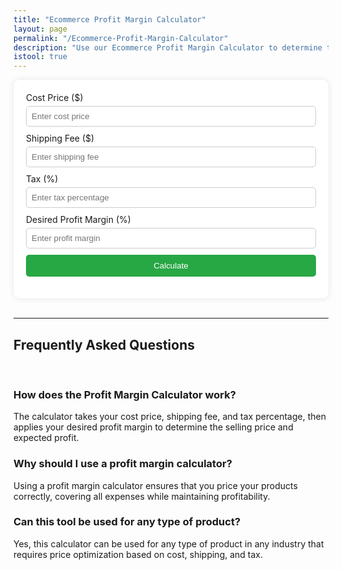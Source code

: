 ```yaml
---
title: "Ecommerce Profit Margin Calculator"
layout: page
permalink: "/Ecommerce-Profit-Margin-Calculator"
description: "Use our Ecommerce Profit Margin Calculator to determine the optimal selling price and profit for your products."
istool: true
---
```


<div class="container">
<script type="application/ld+json">
    {
        "@context": "https://schema.org",
        "@type": "FAQPage",
        "mainEntity": [
        {
            "@type": "Question",
            "name": "How does the Profit Margin Calculator work?",
            "acceptedAnswer": {
            "@type": "Answer",
            "text": "The calculator takes your cost price, shipping fee, and tax percentage, then applies your desired profit margin to determine the selling price and expected profit."
            }
        },
        {
            "@type": "Question",
            "name": "Why should I use a profit margin calculator?",
            "acceptedAnswer": {
            "@type": "Answer",
            "text": "Using a profit margin calculator ensures that you price your products correctly, covering all expenses while maintaining profitability."
            }
        },
        {
            "@type": "Question",
            "name": "Can this tool be used for any type of product?",
            "acceptedAnswer": {
            "@type": "Answer",
            "text": "Yes, this calculator can be used for any type of product in any industry that requires price optimization based on cost, shipping, and tax."
            }
        }
        ]
    }
    </script>
<style>
    .calculator {
        background: white;
        padding: 20px;
        border-radius: 10px;
        box-shadow: 0px 0px 10px rgba(0, 0, 0, 0.1);
        /* width: 300px; */
    }
    .calculator h2 {
        text-align: center;
    }
    .input-group {
        margin-bottom: 10px;
    }
    .input-group label {
        display: block;
        margin-bottom: 5px;
    }
    .input-group input {
        width: 100%;
        padding: 8px;
        border: 1px solid #ccc;
        border-radius: 5px;
    }
    button {
        width: 100%;
        padding: 10px;
        background-color: #28a745;
        color: white;
        border: none;
        border-radius: 5px;
        cursor: pointer;
    }
    button:hover {
        background-color: #218838;
    }
    .result {
        margin-top: 15px;
        text-align: center;
        font-weight: bold;
    }
</style>
<div class="calculator">
    <div class="input-group">
        <label for="cost">Cost Price ($)</label>
        <input type="number" id="cost" placeholder="Enter cost price">
    </div>
    <div class="input-group">
        <label for="shipping">Shipping Fee ($)</label>
        <input type="number" id="shipping" placeholder="Enter shipping fee">
    </div>
    <div class="input-group">
        <label for="tax">Tax (%)</label>
        <input type="number" id="tax" placeholder="Enter tax percentage">
    </div>
    <div class="input-group">
        <label for="profit">Desired Profit Margin (%)</label>
        <input type="number" id="profit" placeholder="Enter profit margin">
    </div>
    <button onclick="calculateProfit()">Calculate</button>
    <div class="result" id="result"></div>
</div>
<br>
<hr>

<div class="faq-section">
    <h2>Frequently Asked Questions</h2>
    <br>
    <div class="faq-item">
        <h3 class="faq-question">How does the Profit Margin Calculator work?</h3>
        <p class="faq-answer">The calculator takes your cost price, shipping fee, and tax percentage, then applies your desired profit margin to determine the selling price and expected profit.</p>
    </div>
    <div class="faq-item">
        <h3 class="faq-question">Why should I use a profit margin calculator?</h3>
        <p class="faq-answer">Using a profit margin calculator ensures that you price your products correctly, covering all expenses while maintaining profitability.</p>
    </div>
    <div class="faq-item">
        <h3 class="faq-question">Can this tool be used for any type of product?</h3>
        <p class="faq-answer">Yes, this calculator can be used for any type of product in any industry that requires price optimization based on cost, shipping, and tax.</p>
    </div>
</div>

<script>
    function calculateProfit() {
        let cost = parseFloat(document.getElementById("cost").value) || 0;
        let shipping = parseFloat(document.getElementById("shipping").value) || 0;
        let tax = parseFloat(document.getElementById("tax").value) || 0;
        let profit = parseFloat(document.getElementById("profit").value) || 0;

        let totalCost = cost + shipping + (cost * (tax / 100));
        let sellingPrice = totalCost / (1 - (profit / 100));
        let profitAmount = sellingPrice - totalCost;

        document.getElementById("result").innerHTML = 
            `Selling Price: $${sellingPrice.toFixed(2)}<br>Profit: $${profitAmount.toFixed(2)}`;
    }
</script>

</div>